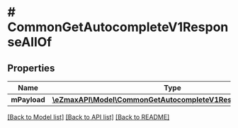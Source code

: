 # # CommonGetAutocompleteV1ResponseAllOf

## Properties

Name | Type | Description | Notes
------------ | ------------- | ------------- | -------------
**mPayload** | [**\eZmaxAPI\Model\CommonGetAutocompleteV1ResponseMPayload[]**](CommonGetAutocompleteV1ResponseMPayload.md) |  |

[[Back to Model list]](../../README.md#models) [[Back to API list]](../../README.md#endpoints) [[Back to README]](../../README.md)

